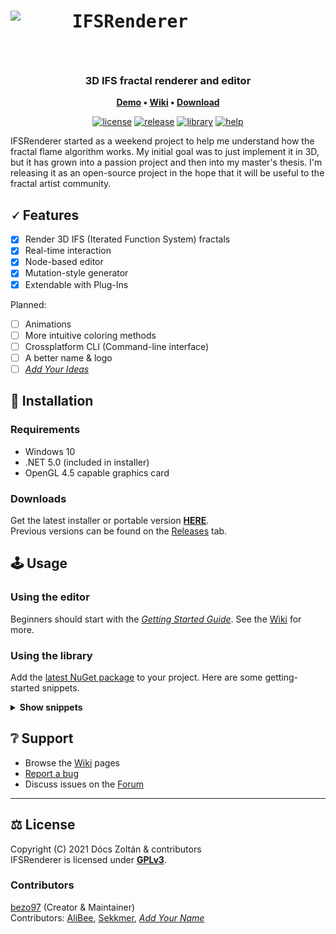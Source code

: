 ﻿<h1>
    <img align="left" src="https://github.com/bezo97/IFSRenderer/raw/master/Assets/icon_128.png">
    <p align="center"><samp>IFSRenderer</samp>&emsp;&emsp;&emsp;&emsp;&emsp;</p>
</h1>
<br/>
<h3 align="center">
	3D IFS fractal renderer and editor
</h3>
<p align="center">
	<strong>
		<a href="https://www.youtube.com/watch?v=R5YWiZQUadE">Demo</a>
		•
		<a href="https://github.com/bezo97/IFSRenderer/wiki">Wiki</a>
		•
		<a href="https://github.com/bezo97/IFSRenderer/releases/latest">Download</a>
	</strong>
</p>
<div align="center" markdown="1">

[![license](https://img.shields.io/github/license/bezo97/IFSRenderer)](/LICENSE)
[![release](https://img.shields.io/github/v/release/bezo97/IFSRenderer?include_prereleases&sort=semver)](https://github.com/bezo97/IFSRenderer/releases/latest)
[![library](https://img.shields.io/nuget/vpre/IFSEngine?label=library)](https://www.nuget.org/packages/IFSEngine/)
[![help](https://img.shields.io/github/labels/bezo97/IFSRenderer/help-wanted)](https://github.com/bezo97/IFSRenderer/issues)

</div>

IFSRenderer started as a weekend project to help me understand how the fractal flame algorithm works. 
My initial goal was to just implement it in 3D, but it has grown into a passion project and then into my master's thesis. 
I'm releasing it as an open-source project in the hope that it will be useful to the fractal artist community.

## 🗸 Features
- [x] Render 3D IFS (Iterated Function System) fractals
- [x] Real-time interaction
- [x] Node-based editor
- [x] Mutation-style generator 
- [x] Extendable with Plug-Ins

Planned:
- [ ] Animations
- [ ] More intuitive coloring methods
- [ ] Crossplatform CLI (Command-line interface)
- [ ] A better name & logo
- [ ] [*Add Your Ideas*](https://github.com/bezo97/IFSRenderer/discussions/categories/ideas)

## 📀 Installation

### Requirements
- Windows 10
- .NET 5.0 (included in installer)
- OpenGL 4.5 capable graphics card

### Downloads
Get the latest installer or portable version **[HERE](https://github.com/bezo97/IFSRenderer/releases/latest)**.  
Previous versions can be found on the [Releases](https://github.com/bezo97/IFSRenderer/releases) tab.

## 🕹️ Usage

### Using the editor

Beginners should start with the *[Getting Started Guide](https://github.com/bezo97/IFSRenderer/wiki)*. See the [Wiki](https://github.com/bezo97/IFSRenderer/wiki) for more.

### Using the library
Add the [latest NuGet package](https://www.nuget.org/packages/IFSEngine/) to your project. Here are some getting-started snippets.
<details>
<summary><b>Show snippets</b></summary>

Generate a random fractal:

```csharp
//Initialize
using RendererGL renderer = new(graphicsContext);
renderer.Initialize(loadedTransforms);
Generator generator = new(loadedTransforms);
//Generate fractal
IFS fractal = generator.GenerateOne(new GeneratorOptions{ });
fractal.ImageResolution = new Size(1920, 1080);
//Render
renderer.LoadParams(fractal);
renderer.DispatchCompute();
renderer.RenderImage();
//Save HDR image
var histogramData = await renderer.ReadHistogramData();
using var fstream = File.Create(path);
OpenEXR.WriteStream(fstream, histogramData);

```

Modify a fractal programmatically:
```csharp
//Load from file
IFS myFractal1 = IfsSerializer.LoadJson("myFractal1.ifsjson", loadedTransforms, true);
//Change params
Iterator selected = myFractal1.Iterators.First(i => i.Opacity == 0);
Iterator duplicated = myFractal1.DuplicateIterator(selected);
duplicated.Opacity = 1;
duplicated.TransformVariables["Strength"] = 10.0;
//Save to file
IfsSerializer.SaveJson(myFractal1, "myFractal1.ifsjson");
```

Render images:
```csharp
for (double i = 0.0; i <= 1.0; i += 0.1)
{
    selectedIterator.TransformVariables["weight"] = i;
    renderer.InvalidateParams();
    renderer.DispatchCompute();
    renderer.RenderImage();
    var image = await renderer.ReadPixelData();
    myRenderedImages.Add(image);
}
```
Alternatively, image data can be written directly to a bitmap:
```csharp
await renderer.CopyPixelDataToBitmap(myBitmapPtr);
```
</details>

## ❔ Support
- Browse the [Wiki](https://github.com/bezo97/IFSRenderer/wiki) pages
- [Report a bug](https://github.com/bezo97/IFSRenderer/issues/new?assignees=&labels=&template=bug_report.md)
- Discuss issues on the [Forum](https://github.com/bezo97/IFSRenderer/discussions)

---

## ⚖️ License
Copyright (C) 2021 Dócs Zoltán & contributors  
IFSRenderer is licensed under [**GPLv3**](/LICENSE).

### Contributors

[bezo97](https://github.com/bezo97) (Creator & Maintainer)  
Contributors: [AliBee](https://github.com/BenjaminBako), [Sekkmer](https://github.com/TiborDravecz), [*Add Your Name*](https://github.com/bezo97/IFSRenderer/fork)
